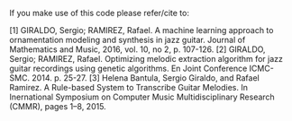 If you make use of this code please refer/cite to: 

[1] GIRALDO, Sergio; RAMIREZ, Rafael. A machine learning approach to ornamentation modeling and synthesis in jazz guitar. Journal of Mathematics and Music, 2016, vol. 10, no 2, p. 107-126.
[2] GIRALDO, Sergio; RAMIREZ, Rafael. Optimizing melodic extraction algorithm for jazz guitar recordings using genetic algorithms. En Joint Conference ICMC-SMC. 2014. p. 25-27.
[3] Helena Bantula, Sergio Giraldo, and Rafael Ramirez. A Rule-based System to Transcribe Guitar Melodies. In Inernational Symposium on Computer Music Multidisciplinary Research (CMMR), pages 1–8, 2015.
